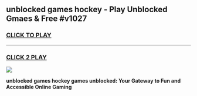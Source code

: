 
## unblocked games hockey - Play Unblocked Gmaes & Free #v1027
<h3>
<a href="https://premium.freeplayer.one?title=unblocked_games_hockey&ref=03M">CLICK TO PLAY</a></h3>
<hr>

<h3>
<a href="https://premium.freeplayer.one?title=unblocked_games_hockey&ref=03M">CLICK 2 PLAY</a>
  
</h3>

<a href="https://premium.freeplayer.one?title=unblocked_games_hockey&ref=03M"><img src="https://clearcache.store/games.png"></a>


**unblocked games hockey games unblocked: Your Gateway to Fun and Accessible Online Gaming**
